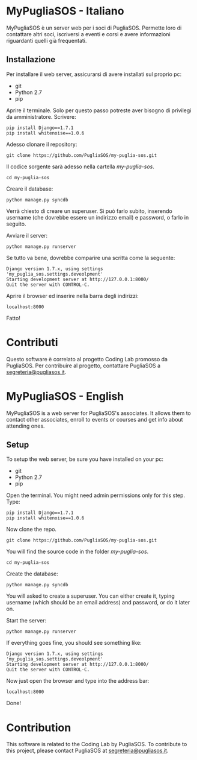 # MyPugliaSOS - Italiano

MyPugliaSOS è un server web per i soci di PugliaSOS.
Permette loro di contattare altri soci, iscriversi a eventi e corsi e avere
informazioni riguardanti quelli già frequentati.

## Installazione

Per installare il web server, assicurarsi di avere installati sul proprio pc:

- git
- Python 2.7
- pip

Aprire il terminale. Solo per questo passo potreste aver bisogno di
privilegi da amministratore.
Scrivere:

    pip install Django==1.7.1
    pip install whitenoise==1.0.6

Adesso clonare il repository:

    git clone https://github.com/PugliaSOS/my-puglia-sos.git

Il codice sorgente sarà adesso nella cartella *my-puglia-sos*.

    cd my-puglia-sos

Creare il database:

    python manage.py syncdb

Verrà chiesto di creare un superuser. Si può farlo subito, inserendo username
(che dovrebbe essere un indirizzo email) e password, o farlo in seguito.

Avviare il server:

    python manage.py runserver

Se tutto va bene, dovrebbe comparire una scritta come la seguente:

    Django version 1.7.x, using settings 'my_puglia_sos.settings.deveolpment'
    Starting development server at http://127.0.0.1:8000/
    Quit the server with CONTROL-C.

Aprire il browser ed inserire nella barra degli indirizzi:

    localhost:8000

Fatto!

# Contributi

Questo software è correlato al progetto Coding Lab promosso da PugliaSOS.
Per contribuire al progetto, contattare PugliaSOS a segreteria@pugliasos.it.

# MyPugliaSOS - English

MyPugliaSOS is a web server for PugliaSOS's associates.
It allows them to contact other associates, enroll to events or courses
and get info about attending ones.

## Setup

To setup the web server, be sure you have installed on your pc:

- git
- Python 2.7
- pip

Open the terminal. You might need admin permissions only for this step.
Type:

    pip install Django==1.7.1
    pip install whitenoise==1.0.6

Now clone the repo.

    git clone https://github.com/PugliaSOS/my-puglia-sos.git

You will find the source code in the folder *my-puglia-sos*.

    cd my-puglia-sos

Create the database:

    python manage.py syncdb

You will asked to create a superuser. You can either create it, typing
username (which should be an email address) and password, or do it later on.

Start the server:

    python manage.py runserver

If everything goes fine, you should see something like:

    Django version 1.7.x, using settings 'my_puglia_sos.settings.deveolpment'
    Starting development server at http://127.0.0.1:8000/
    Quit the server with CONTROL-C.

Now just open the browser and type into the address bar:

    localhost:8000

Done!

# Contribution

This software is related to the Coding Lab by PugliaSOS.
To contribute to this project, please contact PugliaSOS at
segreteria@pugliasos.it.
